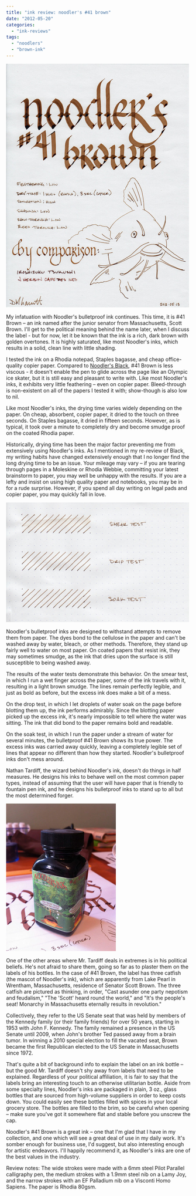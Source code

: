 ```yaml
---
title: "ink review: noodler's #41 brown"
date: "2012-05-20"
categories: 
  - "ink-reviews"
tags: 
  - "noodlers"
  - "brown-ink"
---
```


![Noodler's 41 Brown](exemplar.jpeg)

My infatuation with Noodler's bulletproof ink continues. This time, it is #41 Brown – an ink named after the junior senator from Massachusetts, Scott Brown. I'll get to the political meaning behind the name later, when I discuss the label - but for now, let it be known that the ink is a rich, dark brown with golden overtones. It is highly saturated, like most Noodler's inks, which results in a solid, clean line with little shading.

I tested the ink on a Rhodia notepad, Staples bagasse, and cheap office-quality copier paper. Compared to [Noodler's Black](/blog/2012/3/24/ink-review-noodlers-black-revisited.html), #41 Brown is less viscous - it doesn't enable the pen to glide across the page like an Olympic ice skater, but it is still easy and pleasant to write with. Like most Noodler's inks, it exhibits very little feathering – even on copier paper. Bleed-through is non-existent on all of the papers I tested it with; show-though is also low to nil.

Like most Noodler's inks, the drying time varies widely depending on the paper. On cheap, absorbent, copier paper, it dried to the touch on three seconds. On Staples bagasse, it dried in fifteen seconds. However, as is typical, it took over a minute to completely dry and become smudge proof on the coated Rhodia paper. 

Historically, drying time has been the major factor preventing me from extensively using Noodler's inks. As I mentioned in my re-review of Black, my writing habits have changed extensively enough that I no longer find the long drying time to be an issue. Your mileage may vary – if you are tearing through pages in a Moleskine or Rhodia Webbie, committing your latest brainstorm to paper, you may well be unhappy with the results. If you are a lefty and insist on using high quality paper and notebooks, you may be in for a rude surprise. However, if you spend all day writing on legal pads and copier paper, you may quickly fall in love.

![water test](durability.jpeg)

Noodler's bulletproof inks are designed to withstand attempts to remove them from paper. The dyes bond to the cellulose in the paper and can't be washed away by water, bleach, or other methods. Therefore, they stand up fairly well to water on most paper. On coated papers that resist ink, they may sometimes smudge, as the ink that dries upon the surface is still susceptible to being washed away.

The results of the water tests demonstrate this behavior. On the smear test, in which I run a wet finger across the paper, some of the ink travels with it, resulting in a light brown smudge. The lines remain perfectly legible, and just as bold as before, but the excess ink does make a bit of a mess.

On the drop test, in which I let droplets of water soak on the page before blotting them up, the ink performs admirably. Since the blotting paper picked up the excess ink, it's nearly impossible to tell where the water was sitting. The ink that did bond to the paper remains bold and readable.

On the soak test, in which I run the paper under a stream of water for several minutes, the bulletproof #41 Brown shows its true power. The excess inks was carried away quickly, leaving a completely legible set of lines that appear no different than how they started. Noodler's bulletproof inks don't mess around.

Nathan Tardiff, the wizard behind Noodler's ink, doesn't do things in half measures. He designs his inks to behave well on the most common paper types, instead of assuming that the user will have paper that is friendly to fountain pen ink, and he designs his bulletproof inks to stand up to all but the most determined forger.

![Noodler's 41 Brown bottle](bottle.jpeg)

One of the other areas where Mr. Tardiff deals in extremes is in his political beliefs. He's not afraid to share them, going so far as to plaster them on the labels of his bottles. In the case of #41 Brown, the label has three catfish (the mascot of Noodler's ink), which are apparently from Lake Pearl in Wrentham, Massachusetts, residence of Senator Scott Brown. The three catfish are pictured as thinking, in order, "Cast asunder one party nepotism and feudalism," "The 'Scott' heard round the world," and "It's the people's seat! Monarchy in Massachusetts eternally results in revolution."

Collectively, they refer to the US Senate seat that was held by members of the Kennedy family (or their family friends) for over 50 years, starting in 1953 with John F. Kennedy. The family remained a presence in the US Senate until 2009, when John's brother Ted passed away from a brain tumor. In winning a 2010 special election to fill the vacated seat, Brown became the first Republican elected to the US Senate in Massachusetts since 1972.

That's quite a bit of background info to explain the label on an ink bottle – but the good Mr. Tardiff doesn't shy away from labels that need to be explained. Regardless of your political affiliation, it is fair to say that the labels bring an interesting touch to an otherwise utilitarian bottle. Aside from some specialty lines, Noodler's inks are packaged in plain, 3 oz., glass bottles that are sourced from high-volume suppliers in order to keep costs down. You could easily see these bottles filled with spices in your local grocery store. The bottles are filled to the brim, so be careful when opening – make sure you've got it somewhere flat and stable before you unscrew the cap.

Noodler's #41 Brown is a great ink – one that I'm glad that I have in my collection, and one which will see a great deal of use in my daily work. It's somber enough for business use, I'd suggest, but also interesting enough for artistic endeavors. I'll happily recommend it, as Noodler's inks are one of the best values in the industry.

Review notes: The wide strokes were made with a 6mm steel Pilot Parallel calligraphy pen, the medium strokes with a 1.9mm steel nib on a Lamy Joy, and the narrow strokes with an EF Palladium nib on a Visconti Homo Sapiens. The paper is Rhodia 80gsm.
